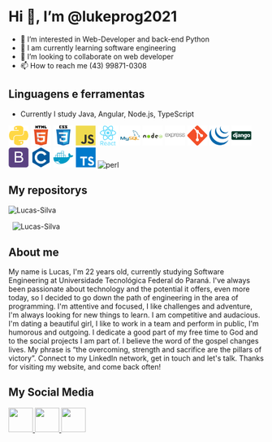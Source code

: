 # Hi 👋, I’m @lukeprog2021
- 👀 I’m interested in Web-Developer and back-end Python
- 🌱 I am currently learning software engineering
- 💞️ I’m looking to collaborate on web developer
- 📫 How to reach me (43) 99871-0308

<!---
lukeprog2021/lukeprog2021 is a ✨ special ✨ repository because its `README.md` (this file) appears on your GitHub profile.
You can click the Preview link to take a look at your changes.
--->


## Linguagens e ferramentas
- Currently I study Java, Angular, Node.js, TypeScript
<p align="left">
<img src="https://raw.githubusercontent.com/devicons/devicon/master/icons/python/python-plain.svg" alt="Python" width="40" height="40" />
<img src="https://raw.githubusercontent.com/devicons/devicon/master/icons/html5/html5-original-wordmark.svg" alt="html5" width="40" height="40"/> 
<img src="https://raw.githubusercontent.com/devicons/devicon/master/icons/css3/css3-original-wordmark.svg" alt="css3" width="40" height="40"/> 
<img src="https://raw.githubusercontent.com/devicons/devicon/master/icons/javascript/javascript-original.svg" alt="javascript" width="40" height="40"/> 
<img src="https://raw.githubusercontent.com/devicons/devicon/master/icons/react/react-original-wordmark.svg" alt="react" width="40" height="40"/> 
<img src="https://raw.githubusercontent.com/devicons/devicon/master/icons/mysql/mysql-original-wordmark.svg" alt="mysql" width="40" height="40"/> 
<img src="https://raw.githubusercontent.com/devicons/devicon/master/icons/nodejs/nodejs-original-wordmark.svg" alt="nodejs" width="40" height="40"/> 
<img src="https://raw.githubusercontent.com/devicons/devicon/master/icons/express/express-original-wordmark.svg" alt="express" width="40" height="40"/> 
<img src="https://raw.githubusercontent.com/devicons/devicon/master/icons/git/git-original.svg" alt="git" width="40" height="40"/> 
<img src="https://raw.githubusercontent.com/devicons/devicon/master/icons/jquery/jquery-plain.svg" alt="Jquery" width="40" height="40" />
<img src="https://raw.githubusercontent.com/devicons/devicon/master/icons/django/django-plain.svg" alt="Django" width="40" height="40" />
<img src="https://raw.githubusercontent.com/devicons/devicon/master/icons/bootstrap/bootstrap-plain.svg" alt="Bootstrap" width="40" height="40" />
<img src="https://raw.githubusercontent.com/devicons/devicon/master/icons/c/c-plain.svg" alt="C" width="40" height="40" />
<img src="https://raw.githubusercontent.com/devicons/devicon/master/icons/docker/docker-plain.svg" alt="Docker" width="40" height="40" />
<img src="https://raw.githubusercontent.com/devicons/devicon/master/icons/typescript/typescript-plain.svg" alt="typescript" width="40" height="40" />
<img src="https://github.com/dnmfarrell/Perl-Icons/blob/master/Icons/Perl_Onion_Color.svg" alt="perl" width="40" height="40" />
</p>

## My repositorys

<p>
  <img align="left" src="https://github-readme-stats.vercel.app/api/top-langs/?username=lukeprog2021&layout=compact&theme=graywhite&title_color=268bd2" alt="Lucas-Silva" />
</p>
<br>
<p>&nbsp;
  <img align="center" src="https://github-readme-stats.vercel.app/api?username=lukeprog2021&count_private=true&show_icons=true&theme=graywhite&icon_color=268bd2&title_color=268bd2" alt="Lucas-Silva" />
</p>


## About me
<p align="left">My name is Lucas, I'm 22 years old, currently studying Software Engineering at Universidade Tecnológica Federal do Paraná. I've always been passionate about technology and the potential it offers, even more today, so I decided to go down the path of engineering in the area of programming. I'm attentive and focused, I like challenges and adventure, I'm always looking for new things to learn. I am competitive and audacious. I'm dating a beautiful girl, I like to work in a team and perform in public, I'm humorous and outgoing. I dedicate a good part of my free time to God and to the social projects I am part of. I believe the word of the gospel changes lives. My phrase is “the overcoming, strength and sacrifice are the pillars of victory”. Connect to my LinkedIn network, get in touch and let's talk. Thanks for visiting my website, and come back often!</p>

## My Social Media

<p align="left">
  <a href="https://www.instagram.com/lucaswork_silva/" target="_blank">
  <img  src="https://cdn.icon-icons.com/icons2/1211/PNG/512/1491579602-yumminkysocialmedia36_83067.png" width="48px" height="48px">
  </a>
  <a href="https://www.linkedin.com/in/lucas-silva-prog2021/" target="_blank">
  <img src="https://i.ibb.co/Kx2GSrT/linkedin.png" width="48px" height="48px">
</a>
  <a href="https://github.com/lukeprog2021" target="_blank">
  <img src="https://cdn.iconscout.com/icon/free/png-256/github-108-438008.png" width="48px" height="48px">
</a>
 </p>
